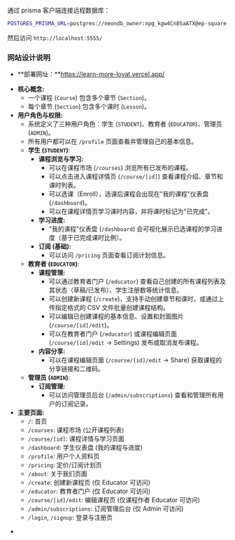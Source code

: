 通过 prisma 客户端连接远程数据库：
```bash
POSTGRES_PRISMA_URL=postgres://neondb_owner:npg_kgw4Cn8SaATX@ep-square-water-a5yhu3cl.us-east-2.aws.neon.tech/neondb?sslmode=require pnpm exec prisma studio
```

然后访问 `http://localhost:5555/`

### 网站设计说明

- **部署网址：**https://learn-more-lovat.vercel.app/

*   **核心概念:**
    *   一个课程 (`Course`) 包含多个章节 (`Section`)。
    *   每个章节 (`Section`) 包含多个课时 (`Lesson`)。
*   **用户角色与权限:**
    *   系统定义了三种用户角色：学生 (`STUDENT`)、教育者 (`EDUCATOR`)、管理员 (`ADMIN`)。
    *   所有用户都可以在 `/profile` 页面查看并管理自己的基本信息。
    *   **学生 (`STUDENT`)**:
        *   **课程浏览与学习:**
            *   可以在课程市场 (`/courses`) 浏览所有已发布的课程。
            *   可以点击进入课程详情页 (`/course/[id]`) 查看课程介绍、章节和课时列表。
            *   可以选课（Enroll），选课后课程会出现在"我的课程"仪表盘 (`/dashboard`)。
            *   可以在课程详情页学习课时内容，并将课时标记为"已完成"。
        *   **学习进度:**
            *   "我的课程"仪表盘 (`/dashboard`) 会可视化展示已选课程的学习进度（基于已完成课时比例）。
        *   **订阅 (基础):**
            *   可以访问 `/pricing` 页面查看订阅计划信息。
    *   **教育者 (`EDUCATOR`)**:
        *   **课程管理:**
            *   可以通过教育者门户 (`/educator`) 查看自己创建的所有课程列表及其状态（草稿/已发布）、学生注册数等统计信息。
            *   可以创建新课程 (`/create`)，支持手动创建章节和课时，或通过上传指定格式的 CSV 文件批量创建课程结构。
            *   可以编辑已创建课程的基本信息、设置和封面图片 (`/course/[id]/edit`)。
            *   可以在教育者门户 (`/educator`) 或课程编辑页面 (`/course/[id]/edit` -> Settings) 发布或取消发布课程。
        *   **内容分享:**
            *   可以在课程编辑页面 (`/course/[id]/edit` -> Share) 获取课程的分享链接和二维码。
    *   **管理员 (`ADMIN`)**:
        *   **订阅管理:**
            *   可以访问管理员后台 (`/admin/subscriptions`) 查看和管理所有用户的订阅记录。
*   **主要页面:**
    *   `/`: 首页
    *   `/courses`: 课程市场 (公开课程列表)
    *   `/course/[id]`: 课程详情与学习页面
    *   `/dashboard`: 学生仪表盘 (我的课程与进度)
    *   `/profile`: 用户个人资料页
    *   `/pricing`: 定价/订阅计划页
    *   `/about`: 关于我们页面
    *   `/create`: 创建新课程页 (仅 Educator 可访问)
    *   `/educator`: 教育者门户 (仅 Educator 可访问)
    *   `/course/[id]/edit`: 编辑课程页 (仅课程作者 Educator 可访问)
    *   `/admin/subscriptions`: 订阅管理后台 (仅 Admin 可访问)
    *   `/login`, `/signup`: 登录与注册页

- 